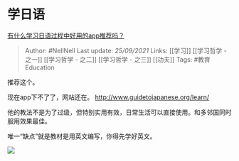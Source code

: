 # 学日语
[有什么学习日语过程中好用的app推荐吗？](https://www.zhihu.com/question/282732547/answer/2131294723)

> Author: #NellNell 
Last update: *25/09/2021* 
Links: [[学习]] [[学习哲学 - 之一]] [[学习哲学 - 之二]] [[学习哲学 - 之三]] [[功夫]]
Tags: #教育Education 


推荐这个。

现在app下不了了，网站还在。
http://www.guidetojapanese.org/learn/

他的教法不是为了过级，但特别实用有效，日常生活可以直接使用。和多邻国同时服用效果最佳。

唯一“缺点”就是教材是用英文编写，你得先学好英文。

![](https://pic3.zhimg.com/50/v2-6a310866f8d8bca8cc57211bc09e23b9_720w.jpg?source=1940ef5c)